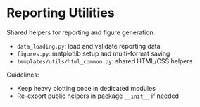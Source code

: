 # Reporting Utilities

Shared helpers for reporting and figure generation.

- `data_loading.py`: load and validate reporting data
- `figures.py`: matplotlib setup and multi-format saving
- `templates/utils/html_common.py`: shared HTML/CSS helpers

Guidelines:

- Keep heavy plotting code in dedicated modules
- Re-export public helpers in package `__init__` if needed
